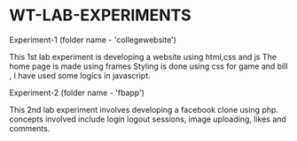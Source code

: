 # WT-LAB-EXPERIMENTS


Experiment-1 (folder name - 'collegewebsite')

This 1st lab experiment is developing a website using html,css and js
The home page is made using frames
Styling is done using css
for game and bill , I have used some logics in javascript.

Experiment-2 (folder name - 'fbapp')

This 2nd lab experiment involves developing a facebook clone using php.
concepts involved include login logout sessions, image uploading, likes and comments.
